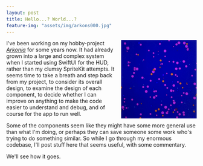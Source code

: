 ```yaml
---
layout: post
title: Hello...? World...?
feature-img: "assets/img/arkons000.jpg"
---
```


<img src="/assets/img/arkons000.jpg" alt="Very old Archonia pic" width="200" style="float: right; margin-left: 15px"/>I've been working on my hobby-project [_Arkonia_](https://github.com/SaganRitual/Arkonia) for some years now. It had already grown into a large and complex system when I started using SwiftUI  for the HUD, rather than my clumsy SpriteKit attempts. It seems time to take a breath and step back from my project, to consider its overall design, to examine the design of each component, to decide whether I can improve on anything to make the code easier to understand and debug, and of course for the app to run well.

Some of the components seem like they might have some more general use than what I'm doing, or perhaps they can save someone some work who's trying to do something similar. So while I go through my enormous codebase, I'll post stuff here that seems useful, with some commentary.

We'll see how it goes.
